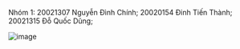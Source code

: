 Nhóm 1:
  20021307 Nguyễn Đình Chính;
  20020154 Đinh Tiến Thành;
  20021315 Đỗ Quốc Dũng;

![image](https://user-images.githubusercontent.com/80797568/190577468-be074595-0b5a-49ea-8219-b598f7582119.png)
